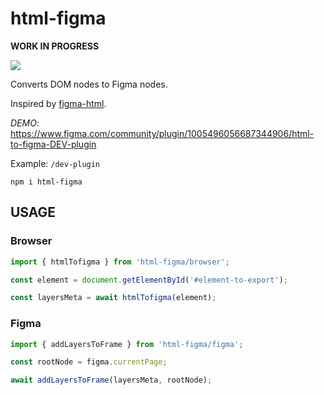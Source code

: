 # html-figma

**WORK IN PROGRESS**

![](https://s3-alpha-sig.figma.com/plugins/1005496056687344906/20022/399cc0cb-16e8-404b-b546-414cada784c8-cover?Expires=1630886400&Signature=Nbz0-5O19TeWqidtT42D9wSso8wXEqrhkY8oQ9cBE9aehp4plxzeEXTuHXlBEOi6~85psa1Fr~t6ofvgT1T2QzZLnqaCm6DOjHqdOtG05qXaniN8ptD0zNPWvzCWvEaTLcJvbEZ3hufcITGEOiO~kDg94r~zXKxDkOrKhnFS4YyBfIwd-wm54oHipTvbjhVqnSZwDUGk6ycFuv13ZWD5qAe8-p8qnkWZtu5K~bluHDMPPsD8iKzYoYYjJEBOU4M3NvP~gtNltqJxFTk8bvI3AUtsDKgdyvJY7aJwb1SGEqGq9B1MYxB0EKsIXg6cjgeeyHYgJJVpTWYheHB92b3Hgw__&Key-Pair-Id=APKAINTVSUGEWH5XD5UA)

Converts DOM nodes to Figma nodes.

Inspired by [figma-html](https://github.com/BuilderIO/figma-html).

_DEMO_: https://www.figma.com/community/plugin/1005496056687344906/html-to-figma-DEV-plugin

Example: `/dev-plugin`

`npm i html-figma`

## USAGE

### Browser

```js
import { htmlTofigma } from 'html-figma/browser';

const element = document.getElementById('#element-to-export');

const layersMeta = await htmlTofigma(element);
```

### Figma

```js
import { addLayersToFrame } from 'html-figma/figma';

const rootNode = figma.currentPage;

await addLayersToFrame(layersMeta, rootNode);
```
